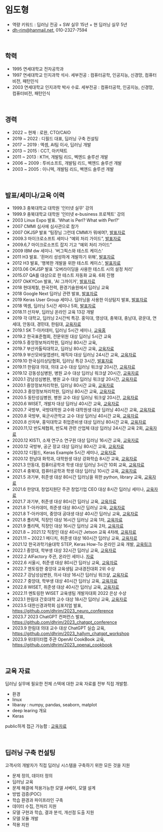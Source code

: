 # 임도형
- 역량 키워드 : 딥러닝 전공 + SW 실무 15년 + 현 딥러닝 실무 5년
- dh-rim@hanmail.net, 010-2327-7594


<br>

## 학력

- 1995 연세대학교 전자공학과 
- 1997 연세대학교 인지과학 석사. 세부전공 : 컴퓨터공학, 인공지능, 신경망, 컴퓨터비전, 패턴인식
- 2003 연세대학교 인지과학 박사 수료. 세부전공 : 컴퓨터공학, 인공지능, 신경망, 컴퓨터비전, 패턴인식


<br>

## 경력

- 2022 ~ 현재  : 로완, CTO/CAIO
- 2019 ~ 2022 : 디필드 대표, 딥러닝 구축 컨설팅
- 2017 ~ 2019 : 엑셈, AI팀 이사, 딥러닝 개발
- 2013 ~ 2015 : CCT, 아키텍트
- 2011 ~ 2013 : KTH, 개발팀 리드, 벡엔드 솔루션 개발
- 2006 ~ 2009 : 투비소프트, 개발팀 리드, 벡엔드 솔루션 개발
- 2003 ~ 2005 : 이니텍, 개발팀 리드, 벡엔드 솔루션 개발


<br>

## 발표/세미나/교육 이력

- 1999.3 충북대학교 대학원 '인터넷 실무' 강의 
- 1999.9 충북대학교 대학원 '인터넷 e-business 프로젝트' 강의
- 2003 Linux Expo 발표. 'What is Perl? What with Perl?'
- 2007 CMMI 심사에 심사관으로 참가
- 2007 OKJSP 발표 “팀장님 그런데 CMMI가 뭐에여?, [발표자료](https://www.slideshare.net/dhrim/cmmi-2804834)
- 2009.3 마이크로소프트 세미나 “예외 처리 가이드”, [발표자료](https://www.slideshare.net/dhrim/ss-2804901)
- 2009.6,7 마이크로소프트 잡지 기고 “예외 처리 가이드”
- 2009 IBM dw 세미나. '버그픽스와 테스트 케이스'
- 2011 H3 발표. '흰머리 성성하게 개발하기 위해', [발표자료](https://www.slideshare.net/dhrim/track2-6)
- 2012 H3 발표, '행복한 개발을 위한 테스트 케이스', [발표자료](https://www.slideshare.net/dhrim/ss-14990143)
- 2013.06 OKJSP 발표 '오버라이딩을 사용한 테스트 시의 설정 처리'
- 2015.07 QA를 대상으로 한 테스트 자동화 교육. 6회 진행
- 2017 OkKYCon 발표, 'AI 그까이거', [발표자료](https://www.slideshare.net/dhrim/ai-70388526)
- 2018 현대제철, 한국전력, 환경기술원에서 딥러닝 교육
- 2018 Google Next 딥러닝 관련 발표, [발표자료](https://www.slideshare.net/dhrim/deep-learning-applicationtomanufacturing-119362951)
- 2019 Keras User Group 세미나. 딥러닝을 사용한 이상탐지 발표, [발표자료](https://www.slideshare.net/dhrim/anomaly-detection-practiveusingdeeplearning)
- 2018 엑셈, 딥러닝 5시간 세미나 5회, [발표자료](https://www.slideshare.net/dhrim/ss-85167318)
- 2018.11 산자부, 딥러닝 온라인 교육 13강 개발
- 2019 각 대학교, 딥러닝 2시간씩 특강. 홍익대, 영상대, 충북대, 충남대, 광운대, 연세대, 안동대, 경민대, 한림대, [교육자료](https://github.com/dhrim/opensw_camp_2020)
- 2019.1 SK T-아카데미, 딥러닝 5시간 세미나, [교육홈](https://tacademy.skplanet.com/live/player/onlineLectureDetail.action?seq=151)
- 2019.2 한국표준협회, 전문위원 대상 딥러닝 5시간 교육
- 2019.5 중앙정보처리학원, 딥러닝 80시간 교육, 
- 2019.7 부산카톨릭대학교, 딥러닝 80시간 교육, [교육자료](https://github.com/dhrim/cup_deeplearning_seminar)
- 2019.9 부산모바일앱센터, 재직자 대상 딥러닝 24시간 교육, [교육자료](https://github.com/dhrim/bmac_seminar)
- 2019.10 한국심리상담협회, 딥러닝 특강 3시간, [발표자료](https://www.slideshare.net/dhrim/ss-203394538)
- 2019.11 한림대 의대, 의대 교수 대상 딥러닝 워크샾 20시간, [교육자료](https://github.com/dhrim/hallym_medi_workshop_2020)
- 2019.12 강동성심병원, 병원 교수 대상 딥러닝 워크샾 20시간, [교육자료](https://github.com/dhrim/hallym_medi_workshop_2020)
- 2020.1 강남성심병원, 병원 교수 대상 딥러닝 워크샾 20시간, [교육자료](https://github.com/dhrim/hallym_medi_workshop_2020)
- 2020.1 중앙정보처리학원, 딥러닝 80시간 교육, [교육자료](https://github.com/dhrim/joongang_2020_01)
- 2020.3 중앙정보처리학원, 딥러닝 80시간 교육, [교육자료](https://github.com/dhrim/joongang_2020_03)
- 2020.5 동탄성심병원, 병원 교수 대상 딥러닝 워크샾 20시간, [교육자료](https://github.com/dhrim/hallym_medi_workshop_2020)
- 2020.6 WISET, 개발자 대상 딥러닝 40시간 교육, [교육자료](https://github.com/dhrim/wiset_2020_06)
- 2020.7 국방부, 국방대학원 교수와 대학원생 대상 딥러닝 40시간 교육, [교육자료](https://github.com/dhrim/mnd_2020)
- 2020.8 국방부, 육군사관학교 교수 대상 딥러닝 40시간 교육, [교육자료](https://github.com/dhrim/mnd_2020)
- 2020.8 산자부, 홍익대학교 취업준비생 대상 딥러닝 80시간 교육, [교육자료](https://github.com/dhrim/hongik_2020)
- 2020.11,12 반도체협회, 반도체 관련 산업체 대상 딥러닝 24시간 교육 2회, [교육자료](https://github.com/dhrim/semiconductor_ai_2020)
- 2020.12 KISTI, 소재 연구소 연구원 대상 딥러닝 16시간 교육, [교육자료](https://github.com/dhrim/kisti_2020)
- 2020.12 국방부, 공군 장교 대상 딥러닝 80시간 교육, [교육자료](https://github.com/dhrim/mnd_advanced_2020)
- 2020.12 디필드, Keras Example 5시간 세미나, [교육자료](https://github.com/dhrim/keras_example_seminia_2020)
- 2020.12 한남대 화학과, 대학원생 대상 강화학습 8시간 교육, [교육자료](https://github.com/dhrim/RL_for_drug_design_2020)
- 2021.3 안동대, 컴퓨터공학과 학생 대상 딥러닝 3시간 10회 교육, [교육자료](https://github.com/dhrim/andong_2021)
- 2021.4 충북대, 컴퓨터공학과 학생 대상 딥러닝 10시간 교육, [교육자료](https://github.com/dhrim/chungbuk_2021)
- 2021.5 과기부, 취준생 대상 80시간 딥러닝을 위한 python, library 교육, [교육자료](https://github.com/dhrim/hongik_2021)
- 2021.6 한양대, 창업지원단 주관 창업기업 CEO 대상 8시간 딥러닝 세미나, [교육자료](https://github.com/dhrim/hanyang_startup_2021)
- 2021.7 과기부, 취준생 대상 80시간 딥러닝 교육, [교육자료](https://github.com/dhrim/hongik_2021)
- 2021.8 T-아카데미, 취준생 대상 80시간 딥러닝 교육, [교육자료](https://github.com/dhrim/t-academy_2021)
- 2021.8 T-아카데미, 중앙대 공대생 대상 40시간 딥러닝 교육, [교육자료](https://github.com/dhrim/cau_2021)
- 2021.8 폴리텍, 직장인 대상 16시간 딥러닝 교육 1차, [교육자료](https://github.com/dhrim/kopo_2021)
- 2021.9 폴리텍, 직장인 대상 16시간 딥러닝 교육 2차, [교육자료](https://github.com/dhrim/kopo_2021)
- 2021.8 ~ 2021.12 직장인 대상 40시간 Jetson 교육 4차례, [교육자료](https://github.com/dhrim/jetson_image)
- 2021.11 ~ 2022.1 메디치, 취준생 대상 160시간 딥러닝 교육, [교육자료](https://github.com/dhrim/MDC_2021)
- 2021.12 한국과학기술대학 STEP, Keras How-To 온라인 교육 개발, [교육링크](https://e-koreatech.step.or.kr/page/lms?m1=course&m2=course_detail&course_id=227707)
- 2022.1 중앙대, 학부생 대상 32시간 딥러닝 교육, [교육자료](https://github.com/dhrim/cau_2022)
- 2022.2 AIFactory 주관, 온라인 세미나. [자료](https://github.com/dhrim/ai_spark_2022)
- 2022.6 서울시, 취준생 대상 80시간 딥러닝 교육, [교육자료](https://github.com/dhrim/DMC_2022)
- 2022.7 멘토링한 중앙대 교육생팀 교내경진대회 2위 수상
- 2022.7 강남성심변원, 의사 대상 16시간 딥러닝 워크샾, [교육자료](https://github.com/dhrim/https://github.com/dhrim/hallym_medi_workshop_2022)
- 2022.7 중앙대, 학부생 대상 40시간 딥러닝 교육, [교육자료](https://github.com/dhrim/cau_2022_summer)
- 2022.8 WISET, 취준생 대상 40시간 딥러닝 교육, [교육자료](https://github.com/dhrim/2022_WISET)
- 2022.11 멘토링한 WISET 교육생팀 개발자대회 2022 은상 수상
- 2023.1 한림대 간호대학 교수 대상 18시간 딥러닝 교육, [교육자료](https://github.com/dhrim/hallym_medi_workshop_2023)
- 2023.5 대한신경과학회 심포지엄 발표, https://github.com/dhrim/2023_neuro_conference
- 2023.7 2023 ChatGPT 컨퍼런스 발표, https://github.com/dhrim/2023_chatgpt_conference
- 2023.9 한림대 의대 교수 대상 ChatGPT 실습 교육, https://github.com/dhrim/2023_hallym_chatgpt_workshop
- 2023.9 위데이터랩 주관 OpenAI CookBook 교육, https://github.com/dhrim/2023_openai_cookbook

<br>

## 교육 자료

딥러닝 실무에 필요한 전체 스텍에 대한 교육 자료를 전부 직접 개발함.
- 환경
- linux
- libaray : numpy, pandas, seaborn, matplot
- deep learing 개요
- Keras

public하게 접근 가능함 : [교육자료](https://github.com/dhrim/MDC_2021)


<br>

## 딥러닝 구축 컨설팅

고객사의 개발자가 직접 딥러닝 시스템을 구축하기 위한 모든 것을 지원

- 문제 정의, 데이터 정의
- 딥러닝 교육
- 문제 해결에 적용가능한 모델 서베이, 모델 설계
- 방법 검증(POC)
- 학습 환경과 파이프라인 구축
- 데이터 수집, 전처리 지원
- 모델 구현과 학습, 결과 분석, 개선점 도출 지원
- 모델 모듈 개발
- 적용 지원


<br>
